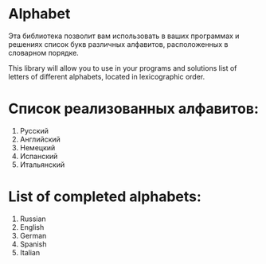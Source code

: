# Alphabet
Эта библиотека позволит вам использовать в ваших программах и решениях список букв различных алфавитов, расположенных в словарном порядке. 

This library will allow you to use in your programs and solutions list of letters of different alphabets, located in lexicographic order.

# Список реализованных алфавитов:           
  1. Русский
  2. Английский
  3. Немецкий
  4. Испанский
  5. Итальянский

# List of completed alphabets:
  1. Russian
  2. English
  3. German
  4. Spanish
  5. Italian
